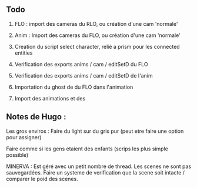 ## Todo

1. FLO : import des cameras du RLO, ou création d'une cam 'normale'
2. Anim : Import des cameras du FLO, ou création d'une cam 'normale'

3. Creation du script select character, relié a prism pour les connected entities

4. Verification des exports anims / cam / editSetD du FLO
5. Verification des exports anims / cam / editSetD de l'anim

6. Importation du ghost de du FLO dans l'animation

7. Import des animations et des 
















## Notes de Hugo :

Les gros enviros : 
Faire du light sur du gris pur (peut etre faire une option pour assigner)

Faire comme si les gens etaient des enfants (scrips les plus simple possible)


MINERVA : Est géré avec un petit nombre de thread. Les scenes ne sont pas sauvegardées.
Faire un systeme de verification que la scene soit intacte / comparer le poid des scenes.



